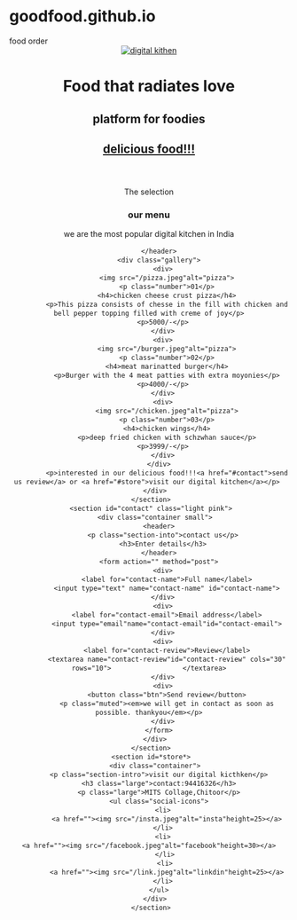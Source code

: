 # goodfood.github.io
<!doctype html>
<html lang="en-US">
  <head>
    <meta charset="utf-8">
    <meta name="viewport" content="width=device-width, intial-scale=1.0">
      <tittle>food order</tittle>
  <link rel="preconnect" href="https://fonts.googleapis.com">
<link rel="preconnect" href="https://fonts.gstatic.com" crossorigin>
<link href="https://fonts.googleapis.com/css2?family=Poppins:ital,wght@0,100;1,200;1,400&display=swap" rel="stylesheet">    
  <link href ="style.css" rel="stylesheet" type="text/css" >
   </head>
<body background-color=>
<header id="main-header">
<div class = "container">
<a href=""><img src="![food logo](https://user-images.githubusercontent.com/118990335/204854936-918fde03-0552-4ae2-bb97-40f8000d2fc4.jpg)
" alt="digital kithen"height=125></a>
 <h1>Food that radiates love</h1>
 <h2>platform for foodies<h2>
  <a href="#our-food" class="btn">delicious food!!!</a>
</div> 
</header>
     <section id="our-food">
       <div class ="container">
         <header>
           <p class="section-intro">The selection</p>
           <h3>our menu</h3>
           <p>we are the most popular digital kitchen in India</p>
           
         </header>
         <div class="gallery">
           <div>
             <img src="/pizza.jpeg"alt="pizza">
             <p class="number">01</p>
             <h4>chicken cheese crust pizza</h4>
             <p>This pizza consists of chesse in the fill with chicken and bell pepper topping filled with creme of joy</p>
             <p>5000/-</p>  
           </div>
           <div>
             <img src="/burger.jpeg"alt="pizza">
             <p class="number">02</p>
             <h4>meat marinatted burger</h4>
             <p>Burger with the 4 meat patties with extra moyonies</p>
             <p>4000/-</p>  
           </div>
           <div>
             <img src="/chicken.jpeg"alt="pizza">
             <p class="number">03</p>
             <h4>chicken wings</h4>
             <p>deep fried chicken with schzwhan sauce</p>
             <p>3999/-</p>  
           </div>
         </div>
             <p>interested in our delicious food!!!<a href="#contact">send us review</a> or <a href="#store">visit our digital kitchen</a></p> 
       </div>
     </section>
     <section id="contact" class="light pink">
       <div class="container small">
         <header>
           <p class="section-into">contact us</p>
           <h3>Enter details</h3>
         </header>
         <form action="" method="post">
           <div>
             <label for="contact-name">Full name</label>
             <input type="text" name="contact-name" id="contact-name">
           </div>
           <div>
             <label for="contact-email">Email address</label>
             <input type="email"name="contact-email"id="contact-email">
           </div>
           <div>
             <label for="contact-review">Review</label>
             <textarea name="contact-review"id="contact-review" cols="30" rows="10">                  </textarea>
           </div>
           <div>
             <button class="btn">Send review</button>
             <p class="muted"><em>we will get in contact as soon as possible. thankyou</em></p>
           </div>
         </form>
       </div>
     </section>
     <section id=*store*>
       <div class="container">
         <p class="section-intro">visit our digital kicthken</p>
         <h3 class="large">contact:94416326</h3>
         <p class="large">MITS Collage,Chitoor</p>
         <ul class="social-icons">
           <li>
             <a href=""><img src="/insta.jpeg"alt="insta"height=25></a>
           </li>
           <li>
    <a href=""><img src="/facebook.jpeg"alt="facebook"height=30></a>
            </li>
            <li>
             <a href=""><img src="/link.jpeg"alt="linkdin"height=25></a>
           </li>
         </ul>
       </div>
     </section>
           
   </body>
